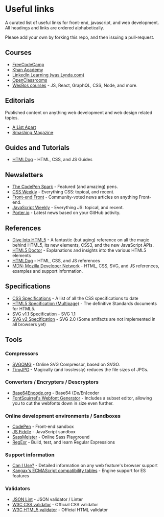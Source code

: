 # Useful links

A curated list of useful links for front-end, javascript, and web development. All headings and links are ordered alphabetically.

Please add your own by forking this repo, and then issuing a pull-request. 

## Courses

- [FreeCodeCamp](https://www.freecodecamp.org/)
- [Khan Academy](https://www.khanacademy.org/)
- [LinkedIn Learning (was Lynda.com)](https://www.linkedin.com/learning/)
- [OpenClassrooms](https://openclassrooms.com/en/)
- [WesBos courses](https://wesbos.com/courses) - JS, React, GraphQL, CSS, Node, and more.

## Editorials

Published content on anything web development and web design related topics.

- [A List Apart](https://alistapart.com)
- [Smashing Magazine](https://smashingmagazine.com)

## Guides and Tutorials

- [HTMLDog](https://htmldog.com/guides/) - HTML, CSS, and JS Guides

## Newsletters

- [The CodePen Spark](https://codepen.io/spark/) - Featured (and amazing) pens.
- [CSS Weekly](https://css-weekly.com/) - Everything CSS: topical, and recent.
- [Front-end Front](https://frontendfront.com/) - Community-voted news articles on anything Front-end.
- [JavaScript Weekly](https://javascriptweekly.com/) - Everything JS: topical, and recent.
- [Porter.io](https://porter.io/) - Latest news based on your GitHub activity.

## References

- [Dive Into HTML5](https://diveintohtml5.info/) - A fantastic (but aging) reference on all the magic behind HTML5, its new elements, CSS3, and the new JavaScript APIs.
- [HTML5 Doctor](http://html5doctor.com/) - Explanations and insights into the various HTML5 elements
- [HTMLDog](https://htmldog.com/references/) - HTML, CSS, and JS references
- [MDN: Mozilla Developer Network](https://developer.mozilla.org/en-US/) - HTML, CSS, SVG, and JS references, examples and support information.

## Specifications

- [CSS Specifications](https://www.w3.org/Style/CSS/) - A list of all the CSS specifications to date
- [HTML5 Specification (Multipage)](https://html.spec.whatwg.org/multipage/) - The definitive Standards documents for HTML5.
- [SVG v1.1 Specification](https://www.w3.org/TR/SVG11/) - SVG 1.1
- [SVG v2 Specification](https://www.w3.org/TR/SVG2/) - SVG 2.0 (Some artifacts are not implemented in all browsers yet)

## Tools

### Compressors

- [SVGOMG](https://jakearchibald.github.io/svgomg/) - Online SVG Compressor, based on SVGO.
- [TinyJPG](https://tinyjpg.com/) - Magically (and losslessly) reduces the file sizes of JPGs.

### Converters / Encrypters / Descryptors

- [Base64Encode.org](https://www.base64encode.org/) - Base64 (De/En)coder
- [FontSquirrel's Webfont Generator](https://www.fontsquirrel.com/tools/webfont-generator) - Includes a subset editor, allowing you to cut the webfonts down in size even further.

### Online development environments / Sandboxes

- [CodePen](https://codepen.io/) - Front-end sandbox
- [JS Fiddle](https://jsfiddle.net/) - JavaScript sandbox
- [SassMeister](https://www.sassmeister.com/) - Online Sass Playground
- [RegExr](https://regexr.com/) - Build, test, and learn Regular Expressions


### Support information

- [Can I Use?](https://caniuse.com/) - Detailed information on any web feature's browser support
- [Kangax's ECMAScript compatibility tables](http://kangax.github.io/compat-table/es6/) - Engine support for ES features

### Validators

- [JSON Lint](https://jsonlint.com/) - JSON validator / Linter
- [W3C CSS validator](http://jigsaw.w3.org/css-validator/) - Official CSS validator
- [W3C HTML5 validator](https://validator.w3.org/) - Official HTML validator


